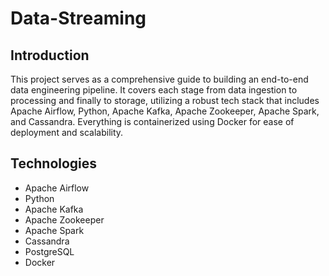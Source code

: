 # Data-Streaming

## Introduction

This project serves as a comprehensive guide to building an end-to-end data engineering pipeline. It covers each stage from data ingestion to processing and finally to storage, utilizing a robust tech stack that includes Apache Airflow, Python, Apache Kafka, Apache Zookeeper, Apache Spark, and Cassandra. Everything is containerized using Docker for ease of deployment and scalability.

## Technologies

- Apache Airflow
- Python
- Apache Kafka
- Apache Zookeeper
- Apache Spark
- Cassandra
- PostgreSQL
- Docker
